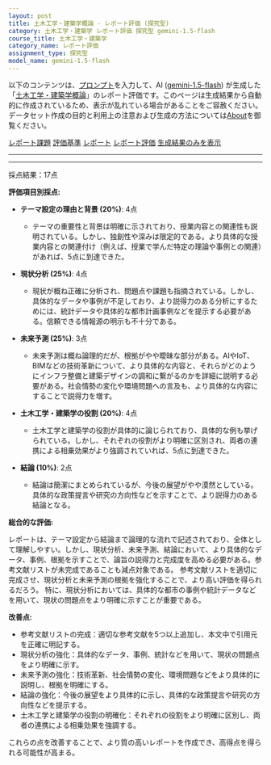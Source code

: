```yaml
---
layout: post
title: 土木工学・建築学概論 - レポート評価 (探究型)
category: 土木工学・建築学 レポート評価 探究型 gemini-1.5-flash
course_title: 土木工学・建築学
category_name: レポート評価
assignment_type: 探究型
model_name: gemini-1.5-flash
---
```


以下のコンテンツは、[プロンプト](http://127.0.0.1:8000/generated/土木工学・建築学/gemini-1.5-flash/prompt_レポート評価-探究型.md)を入力して、AI ([gemini-1.5-flash](contents/gemini-1.5-flash)) が生成した「[土木工学・建築学概論](/contents/土木工学・建築学/)」のレポート評価です。このページは生成結果から自動的に作成されているため、表示が乱れている場合があることをご容赦ください。
データセット作成の目的と利用上の注意および生成の方法については[About](/About)を御覧ください。

[レポート課題](../レポート課題-探究型)
[評価基準](../評価基準-探究型)
[レポート](../レポート-探究型)
[レポート評価](../レポート評価-探究型)
[生成結果のみを表示](http://127.0.0.1:8000/generated/土木工学・建築学/gemini-1.5-flash/レポート評価-探究型.md)
  

***
***
  
採点結果：17点

**評価項目別採点:**

* **テーマ設定の理由と背景 (20%)**: 4点
    * テーマの重要性と背景は明確に示されており、授業内容との関連性も説明されている。しかし、独創性や深みは限定的である。より具体的な授業内容との関連付け（例えば、授業で学んだ特定の理論や事例との関連）があれば、5点に到達できた。

* **現状分析 (25%)**: 4点
    * 現状が概ね正確に分析され、問題点や課題も指摘されている。しかし、具体的なデータや事例が不足しており、より説得力のある分析にするためには、統計データや具体的な都市計画事例などを提示する必要がある。信頼できる情報源の明示も不十分である。

* **未来予測 (25%)**: 3点
    * 未来予測は概ね論理的だが、根拠がやや曖昧な部分がある。AIやIoT、BIMなどの技術革新について、より具体的な内容と、それらがどのようにインフラ整備と建築デザインの調和に繋がるのかを詳細に説明する必要がある。社会情勢の変化や環境問題への言及も、より具体的な内容にすることで説得力を増す。

* **土木工学・建築学の役割 (20%)**: 4点
    * 土木工学と建築学の役割が具体的に論じられており、具体的な例も挙げられている。しかし、それぞれの役割がより明確に区別され、両者の連携による相乗効果がより強調されていれば、5点に到達できた。

* **結論 (10%)**: 2点
    * 結論は簡潔にまとめられているが、今後の展望がやや漠然としている。具体的な政策提言や研究の方向性などを示すことで、より説得力のある結論となる。


**総合的な評価:**

レポートは、テーマ設定から結論まで論理的な流れで記述されており、全体として理解しやすい。しかし、現状分析、未来予測、結論において、より具体的なデータ、事例、根拠を示すことで、論旨の説得力と完成度を高める必要がある。参考文献リストが未完成であることも減点対象である。  参考文献リストを適切に完成させ、現状分析と未来予測の根拠を強化することで、より高い評価を得られるだろう。  特に、現状分析においては、具体的な都市の事例や統計データなどを用いて、現状の問題点をより明確に示すことが重要である。


**改善点:**

* 参考文献リストの完成：適切な参考文献を5つ以上追加し、本文中で引用元を正確に明記する。
* 現状分析の強化：具体的なデータ、事例、統計などを用いて、現状の問題点をより明確に示す。
* 未来予測の強化：技術革新、社会情勢の変化、環境問題などをより具体的に説明し、根拠を明確にする。
* 結論の強化：今後の展望をより具体的に示し、具体的な政策提言や研究の方向性などを提示する。
* 土木工学と建築学の役割の明確化：それぞれの役割をより明確に区別し、両者の連携による相乗効果を強調する。


これらの点を改善することで、より質の高いレポートを作成でき、高得点を得られる可能性が高まる。
